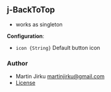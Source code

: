 ## j-BackToTop

- works as singleton

__Configuration__:

- `icon {String}` Default button icon

### Author

- Martin Jirku <martinjirku@gmail.com>
- [License](https://www.totaljs.com/license/)